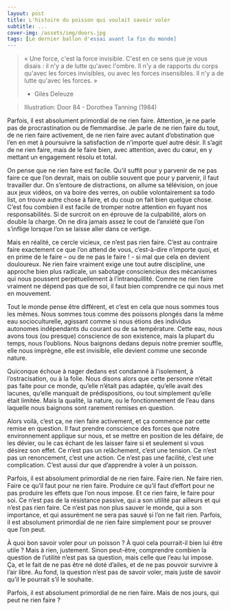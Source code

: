 ```yaml
---
layout: post
title: L'histoire du poisson qui voulait savoir voler
subtitle: ...
cover-img: /assets/img/doors.jpg
tags: [Le dernier ballon d'essai avant la fin du monde]
---
```


> « Une force, c'est la force invisible. C'est en ce sens que je vous disais : il n'y a de lutte qu'avec l'ombre. Il n'y a de rapports du corps qu'avec les forces invisibles, ou avec les forces insensibles. Il n'y a de lutte qu'avec les forces. »
> -	Giles Deleuze

> Illustration: Door 84 - Dorothea Tanning (1984)

Parfois, il est absolument primordial de ne rien faire. Attention, je ne parle pas de procrastination ou de flemmardise. Je parle de ne rien faire du tout, de ne rien faire activement, de ne rien faire avec autant d’obstination que l’en en met à poursuivre la satisfaction de n’importe quel autre désir. Il s’agit de ne rien faire, mais de le faire bien, avec attention, avec du cœur, en y mettant un engagement résolu et total.

On pense que ne rien faire est facile. Qu’il suffit pour y parvenir de ne pas faire ce que l’on devrait, mais on oublie souvent que pour y parvenir, il faut travailler dur. On s’entoure de distractions, on allume sa télévision, on joue aux jeux vidéos, on va boire des verres, on oublie volontairement sa todo list, on trouve autre chose à faire, et du coup on fait bien quelque chose. C’est fou combien il est facile de tromper notre attention en fuyant nos responsabilités. Si de surcroit on en éprouve de la culpabilité, alors on double la charge. On ne dira jamais assez le cout de l’anxiété que l’on s’inflige lorsque l’on se laisse aller dans ce vertige.

Mais en réalité, ce cercle vicieux, ce n’est pas rien faire. C’est au contraire faire exactement ce que l’on attend de vous, c’est-à-dire n’importe quoi, et en prime de le faire – ou de ne pas le faire ! - si mal que cela en devient douloureux. Ne rien faire vraiment exige une tout autre discipline, une approche bien plus radicale, un sabotage consciencieux des mécanismes qui nous poussent perpétuellement à l’intranquillité. Comme ne rien faire vraiment ne dépend pas que de soi, il faut bien comprendre ce qui nous met en mouvement.

Tout le monde pense être différent, et c’est en cela que nous sommes tous les mêmes. Nous sommes tous comme des poissons plongés dans la même eau socioculturelle, agissant comme si nous étions des individus autonomes indépendants du courant ou de sa température. Cette eau, nous avons tous (ou presque) conscience de son existence, mais la plupart du temps, nous l’oublions. Nous baignons dedans depuis notre premier souffle, elle nous imprègne, elle est invisible, elle devient comme une seconde nature. 

Quiconque échoue à nager dedans est condamné à l'isolement, à l’ostracisation, ou à la folie. Nous disons alors que cette personne n’était pas faite pour ce monde, qu’elle n’était pas adaptée, qu’elle avait des lacunes, qu’elle manquait de prédispositions, ou tout simplement qu’elle était limitée. Mais la qualité, la nature, ou le fonctionnement de l’eau dans laquelle nous baignons sont rarement remises en question.

Alors voilà, c’est ça, ne rien faire activement, et ça commence par cette remise en question. Il faut prendre conscience des forces que notre environnement applique sur nous, et se mettre en position de les défaire, de les dévier, ou le cas échant de les laisser faire si et seulement si vous désirez son effet. Ce n’est pas un relâchement, c’est une tension. Ce n’est pas un renoncement, c’est une action. Ce n’est pas une facilité, c’est une complication. C’est aussi dur que d’apprendre à voler à un poisson. 

Parfois, il est absolument primordial de ne rien faire. Faire rien. Ne faire rien. Faire ce qu’il faut pour ne rien faire. Produire ce qu’il faut d’effort pour ne pas produire les effets que l’on nous impose. Et ce rien faire, le faire pour soi. Ce n’est pas de la résistance passive, qui a son utilité par ailleurs et qui n’est pas rien faire. Ce n’est pas non plus sauver le monde, qui a son importance, et qui assurément ne sera pas sauvé si l’on ne fait rien. Parfois, il est absolument primordial de ne rien faire simplement pour se prouver que l’on peut.

À quoi bon savoir voler pour un poisson ? À quoi cela pourrait-il bien lui être utile ? Mais à rien, justement. Sinon peut-être, comprendre combien la question de l’utilité n’est pas sa question, mais celle que l’eau lui impose. Ça, et le fait de ne pas être né doté d’ailes, et de ne pas pouvoir survivre à l’air libre. Au fond, la question n’est pas de savoir voler, mais juste de savoir qu’il le pourrait s’il le souhaite.

Parfois, il est absolument primordial de ne rien faire. Mais de nos jours, qui peut ne rien faire ? 
